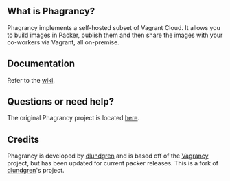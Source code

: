 ## What is Phagrancy?

Phagrancy implements a self-hosted subset of Vagrant Cloud. It allows you to build images in Packer, publish them and then share the images with your co-workers via Vagrant, all on-premise.

## Documentation

Refer to the [wiki](https://github.com/syntacticvexation/phagrancy/wiki).

## Questions or need help?

The original Phagrancy project is located [here](https://github.com/dlundgren/phagrancy).

## Credits

Phagrancy is developed by [dlundgren](https://github.com/dlundgren) and is based off of the [Vagrancy](https://github.com/ryandoyle/vagrancy) project, but has been updated for current packer releases. This is a fork of [dlundgren](https://github.com/dlundgren)'s project.